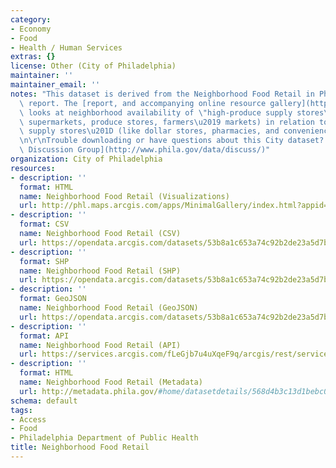 ```yaml
---
category:
- Economy
- Food
- Health / Human Services
extras: {}
license: Other (City of Philadelphia)
maintainer: ''
maintainer_email: ''
notes: "This dataset is derived from the Neighborhood Food Retail in Philadelphia\
  \ report. The [report, and accompanying online resource gallery](http://foodfitphilly.org/NeighborhoodFoodRetail/),\
  \ looks at neighborhood availability of \"high-produce supply stores\u201D (e.g.,\
  \ supermarkets, produce stores, farmers\u2019 markets) in relation to \u201Clow-produce\
  \ supply stores\u201D (like dollar stores, pharmacies, and convenience stores).\r\
  \n\r\nTrouble downloading or have questions about this City dataset? Visit the [OpenDataPhilly\
  \ Discussion Group](http://www.phila.gov/data/discuss/)"
organization: City of Philadelphia
resources:
- description: ''
  format: HTML
  name: Neighborhood Food Retail (Visualizations)
  url: http://phl.maps.arcgis.com/apps/MinimalGallery/index.html?appid=da50064ab2ab49b096307a8e32f2f208
- description: ''
  format: CSV
  name: Neighborhood Food Retail (CSV)
  url: https://opendata.arcgis.com/datasets/53b8a1c653a74c92b2de23a5d7bf04a0_0.csv
- description: ''
  format: SHP
  name: Neighborhood Food Retail (SHP)
  url: https://opendata.arcgis.com/datasets/53b8a1c653a74c92b2de23a5d7bf04a0_0.zip
- description: ''
  format: GeoJSON
  name: Neighborhood Food Retail (GeoJSON)
  url: https://opendata.arcgis.com/datasets/53b8a1c653a74c92b2de23a5d7bf04a0_0.geojson
- description: ''
  format: API
  name: Neighborhood Food Retail (API)
  url: https://services.arcgis.com/fLeGjb7u4uXqeF9q/arcgis/rest/services/NeighborhoodFoodRetail/FeatureServer/0/query?outFields=*&where=1%3D1
- description: ''
  format: HTML
  name: Neighborhood Food Retail (Metadata)
  url: http://metadata.phila.gov/#home/datasetdetails/568d4b3c13d1bebc0c2a2b0f/representationdetails/5d4c6e160f63a20011c21727/
schema: default
tags:
- Access
- Food
- Philadelphia Department of Public Health
title: Neighborhood Food Retail
---
```

